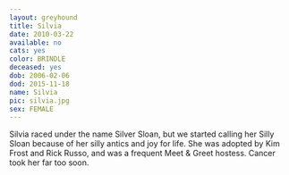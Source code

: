 ```yaml
---
layout: greyhound
title: Silvia
date: 2010-03-22
available: no
cats: yes
color: BRINDLE
deceased: yes
dob: 2006-02-06
dod: 2015-11-18
name: Silvia
pic: silvia.jpg
sex: FEMALE
---
```


Silvia raced under the name Silver Sloan, but we started calling her Silly Sloan because of her
silly antics and joy for life.  She was adopted by Kim Frost and Rick Russo, and was a frequent
Meet & Greet hostess.  Cancer took her far too soon.
